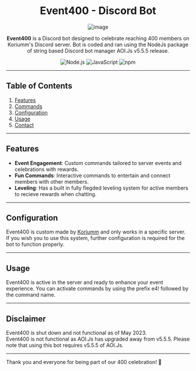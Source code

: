 <h1 align="center">Event400 - Discord Bot</h1>

<p align="center">
  <img src="https://github.com/user-attachments/assets/bd188c6f-9b8d-498e-8fc6-a59fbf5d7276" alt="image">
</p>

<p align="center">
    <b>Event400</b> is a Discord bot designed to celebrate reaching 400 members on Koriumm's Discord server. Bot is coded and ran using the NodeJs package of string based Discord bot manager AOI.Js v5.5.5 release.
</p>

<p align="center">
    <img src="https://img.shields.io/badge/-Node.js-339933?style=flat&logo=node.js&logoColor=white" alt="Node.js"/>
    <img src="https://img.shields.io/badge/-JavaScript-F7DF1E?style=flat&logo=javascript&logoColor=black" alt="JavaScript"/>
    <img src="https://img.shields.io/badge/-npm-CB3837?style=flat&logo=npm&logoColor=white" alt="npm"/>
</p>

---

## Table of Contents

1. [Features](#features)
2. [Commands](#commands)
3. [Configuration](#configuration)
4. [Usage](#usage)
5. [Contact](#contact)

---

## Features

- **Event Engagement**: Custom commands tailored to server events and celebrations with rewards.
- **Fun Commands**: Interactive commands to entertain and connect members with other members.
- **Leveling**: Has a built in fully flegded leveling system for active members to recieve rewards when chatting.

---

## Configuration

Event400 is custom made by [Koriumm](github.com/Koriumm) and only works in a specific server. If you wish you to use this system, further configuration is required for the bot to function properly.

---

## Usage

Event400 is active in the server and ready to enhance your event experience. You can activate commands by using the prefix e4! followed by the command name.

---

## Disclaimer
Event400 is shut down and not functional as of May 2023.<br>
Event400 is not functional as AOI.Js has upgraded away from v5.5.5. Please note that using this bot requires v5.5.5 of AOI.Js.

---

Thank you and everyone for being part of our 400 celebration! 🎉
